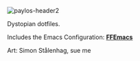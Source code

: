 ![paylos-header2](https://github.com/paylanon/paylos/assets/74363924/f6a460a0-c169-4f80-9a77-ad31d1987171)

Dystopian dotfiles.

Includes the Emacs Configuration: [**FFEmacs**](https://github.com/paylhorse/paylos/tree/main/dotfiles/.emacs.d)

Art: Simon Stålenhag, sue me
